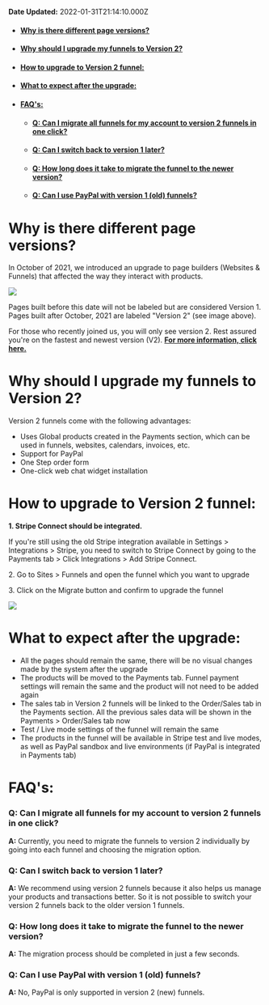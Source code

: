 **Date Updated:** 2022-01-31T21:14:10.000Z

* #### [Why is there different page versions?](#%E2%80%8B%E2%80%8BWhat-does-this-mean?)
* #### [Why should I upgrade my funnels to Version 2?](#Why-should-I-upgrade-my-funnels-to-Version-2?)
* #### [How to upgrade to Version 2 funnel:](#How-to-upgrade-to-Version-2-funnel%3A)
* #### [What to expect after the upgrade:](#What-to-expect-after-the-upgrade%3A)
* #### [FAQ's:](#FAQ's%3A)  
   * #### [Q: Can I migrate all funnels for my account to version 2 funnels in one click?](#Q%3A-Can-I-migrate-all-funnels-for-my-account-to-version-2-funnels-in-one-click?)  
   * #### [Q: Can I switch back to version 1 later?](#Q%3A-Can-I-switch-back-to-version-1-later?)  
   * #### [Q: How long does it take to migrate the funnel to the newer version?](#Q%3A-How-long-does-it-take-to-migrate-the-funnel-to-the-newer-version?)  
   * #### [Q: Can I use PayPal with version 1 (old) funnels?](#Q%3A-Can-I-use-PayPal-with-version-1-%28old%29-funnels?)

#   
  
  
# **Why is there different page versions?**

In October of 2021, we introduced an upgrade to page builders (Websites & Funnels) that affected the way they interact with products. 

  
**![](https://s3.amazonaws.com/cdn.freshdesk.com/data/helpdesk/attachments/production/48172929460/original/dk9Mi2powZFNxqMDebl5dwGtnz05jm9OOQ.png?1640099964)**  

Pages built before this date will not be labeled but are considered Version 1\. Pages built after October, 2021 are labeled "Version 2" (see image above). 

  
For those who recently joined us, you will only see version 2\. Rest assured you're on the fastest and newest version (V2). [**For more information, click here.**](https://help.gohighlevel.com/support/solutions/articles/48001204164-different-websites-funnels-versions-within-the-system) 

  
#   

  
# **Why should I upgrade my funnels to Version 2?**

Version 2 funnels come with the following advantages:

* Uses Global products created in the Payments section, which can be used in funnels, websites, calendars, invoices, etc.
* Support for PayPal
* One Step order form
* One-click web chat widget installation
  
  
# **How to upgrade to Version 2 funnel:**

**1\. Stripe Connect should be integrated.**

  
If you're still using the old Stripe integration available in Settings > Integrations > Stripe, you need to switch to Stripe Connect by going to the Payments tab > Click Integrations > Add Stripe Connect.

  
2\. Go to Sites > Funnels and open the funnel which you want to upgrade
  
  
3\. Click on the Migrate button and confirm to upgrade the funnel

![](https://s3.amazonaws.com/cdn.freshdesk.com/data/helpdesk/attachments/production/48185050900/original/n3gdCDuAEYlESnpZ-bb4x6ltq1de4P8Rbw.png?1643643801)
  
  
# **What to expect after the upgrade:**

* All the pages should remain the same, there will be no visual changes made by the system after the upgrade
* The products will be moved to the Payments tab. Funnel payment settings will remain the same and the product will not need to be added again
* The sales tab in Version 2 funnels will be linked to the Order/Sales tab in the Payments section. All the previous sales data will be shown in the Payments > Order/Sales tab now
* Test / Live mode settings of the funnel will remain the same
* The products in the funnel will be available in Stripe test and live modes, as well as PayPal sandbox and live environments (if PayPal is integrated in Payments tab)

#   
  
  
# **FAQ's:**

### **Q: Can I migrate all funnels for my account to version 2 funnels in one click?**

**A:** Currently, you need to migrate the funnels to version 2 individually by going into each funnel and choosing the migration option.

  
### **Q: Can I switch back to version 1 later?**

**A:** We recommend using version 2 funnels because it also helps us manage your products and transactions better. So it is not possible to switch your version 2 funnels back to the older version 1 funnels.

  
### **Q: How long does it take to migrate the funnel to the newer version?**

**A:** The migration process should be completed in just a few seconds.

  
### **Q: Can I use PayPal with version 1 (old) funnels?**

**A:** No, PayPal is only supported in version 2 (new) funnels.